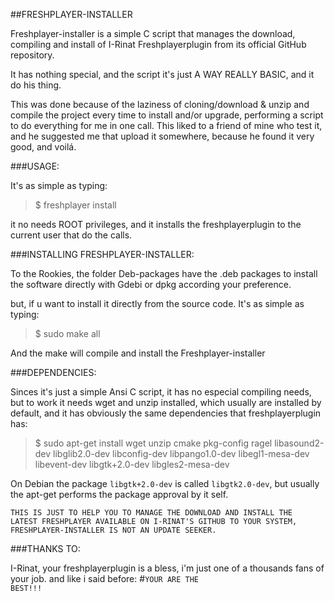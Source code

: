 ##FRESHPLAYER-INSTALLER


Freshplayer-installer is a simple C script that manages the download, compiling and install of I-Rinat Freshplayerplugin from its official GitHub repository.

It has nothing special, and the script it's just A WAY REALLY BASIC, and it do his thing.

This was done because of the laziness of cloning/download & unzip and compile the project every time to install and/or upgrade, performing a script to do everything for me in one call. This liked to a friend of mine who test it, and he suggested me that upload it somewhere, because he found it very good, and voilá.


###USAGE:

It's as simple as typing:

>$ freshplayer install

it no needs ROOT privileges, and it installs the freshplayerplugin to the current user that do the calls.

###INSTALLING FRESHPLAYER-INSTALLER:

To the Rookies, the folder Deb-packages have the .deb packages to install the software directly with Gdebi or dpkg according your preference.



but, if u want to install it directly from the source code. It's as simple as typing:

>$ sudo make all

And the make will compile and install the Freshplayer-installer

###DEPENDENCIES:

Sinces it's just a simple Ansi C script, it has no especial compiling needs, but to work it needs wget and unzip installed, which usually are installed by default, and it has obviously the same dependencies that freshplayerplugin has:

> $ sudo apt-get install wget unzip cmake pkg-config ragel libasound2-dev libglib2.0-dev libconfig-dev libpango1.0-dev libegl1-mesa-dev libevent-dev libgtk+2.0-dev libgles2-mesa-dev

On Debian the package <code>libgtk+2.0-dev</code> is called <code>libgtk2.0-dev</code>, but usually the apt-get performs the package approval by it self.

<code>THIS IS JUST TO HELP YOU TO MANAGE THE DOWNLOAD AND INSTALL THE LATEST FRESHPLAYER AVAILABLE ON I-RINAT'S GITHUB TO YOUR SYSTEM, FRESHPLAYER-INSTALLER IS NOT AN UPDATE SEEKER.</code>

###THANKS TO:

I-Rinat, your freshplayerplugin is a bless, i'm just one of a thousands fans of your job. and like i said before: #<code>YOUR ARE THE BEST!!!</code>
